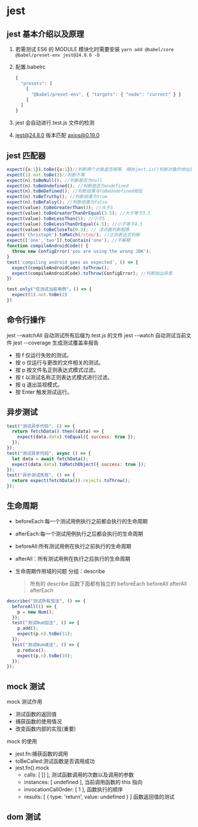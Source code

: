 # jest

## jest 基本介绍以及原理

1. 若需测试 ES6 的 MODULE 模块化时需要安装 `yarn add @babel/core @babel/preset-env jest@24.8.0 -D`
2. 配置.babelrc

   ```js
   {
     "presets": [
       [
         "@babel/preset-env", { "targets": { "node": "current" } }
       ]
     ]
   }
   ```

3. jest 会自动进行.test.js 文件的检测
4. jest@24.8.0 版本匹配 axios@0.19.0

## jest 匹配器

```js
expect({a:1}).toBe({a:1})//判断两个对象是否相等，用Object.is()判断对象的地址是否一致,测试数字用
expect(1).not.toBe(2)//判断不等
expect(n).toBeNull(); //判断是否为null
expect(n).toBeUndefined(); //判断是否为undefined
expect(n).toBeDefined(); //判断结果与toBeUndefined相反
expect(n).toBeTruthy(); //判断结果为true
expect(n).toBeFalsy(); //判断结果为false
expect(value).toBeGreaterThan(3); //大于3
expect(value).toBeGreaterThanOrEqual(3.5); //大于等于3.5
expect(value).toBeLessThan(5); //小于5
expect(value).toBeLessThanOrEqual(4.5); //小于等于4.5
expect(value).toBeCloseTo(0.3); // 浮点数判断相等
expect('Christoph').toMatch(/stop/); //正则表达式判断
expect(['one','two']).toContain('one'); //不解释
function compileAndroidCode() {
  throw new ConfigError('you are using the wrong JDK');
}
test('compiling android goes as expected', () => {
  expect(compileAndroidCode).toThrow();
  expect(compileAndroidCode).toThrow(ConfigError); //判断抛出异常
}）
```

```js
test.only("仅测试当前用例"，() => {
  expect(1).not.toBe(2)
})
```

## 命令行操作

jest --watchAll 自动测试所有后缀为.test.js 的文件
jest --watch 自动测试当前文件
jest --coverage 生成测试覆盖率报告

- 按 f 仅运行失败的测试。
- 按 o 仅运行与更改的文件相关的测试。
- 按 p 按文件名正则表达式模式过滤。
- 按 t 以测试名称正则表达式模式进行过滤。
- 按 q 退出监视模式。
- 按 Enter 触发测试运行。

## 异步测试

```js
test("测试异步代码", () => {
  return fetchData().then((data) => {
    expect(data.data).toEqual({ success: true });
  });
});
test("测试异步代码", async () => {
  let data = await fetchData();
  expect(data.data).toMatchObject({ success: true });
});
test("异步测试失败", () => {
  return expect(fetchData()).rejects.toThrow();
});
```

## 生命周期

- beforeEach:每一个测试用例执行之前都会执行的生命周期
- afterEach:每一个测试用例执行之后都会执行的生命周期
- beforeAll:所有测试用例在执行之前执行的生命周期
- afterAll：所有测试用例在执行之后执行的生命周期

- 生命周期作用域的问题
  分组：describe
  > 所有的 describe 函数下面都有独立的 beforeEach beforeAll afterAll afterEach

```js
describe("测试所有加法", () => {
  beforeAll(() => {
    p = new Num();
  });
  test("测试Num加法", () => {
    p.add();
    expect(p.n).toBe(11);
  });
  test("测试Num减法", () => {
    p.reduce();
    expect(p.n).toBe(10);
  });
});
```

## mock 测试

mock 测试作用

- 测试函数的返回值
- 捕获函数的使用情况
- 改变函数内部的实现(重要)

mock 的使用

- jest.fn:捕获函数的调用
- toBeCalled:测试函数是否调用成功
- jest.fn().mock
  - calls: [ [] ], 测试函数调用的次数以及调用的参数
  - instances: [ undefined ], 当前调用函数的 this 指向
  - invocationCallOrder: [ 1 ], 函数执行的顺序
  - results: [ { type: 'return', value: undefined } ] 函数返回值的测试

## dom 测试
